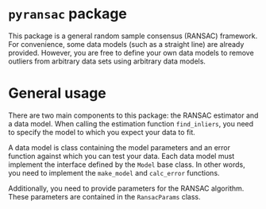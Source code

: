 # `pyransac` package
This package is a general random sample consensus (RANSAC) framework. For
convenience, some data models (such as a straight line) are already provided.
However, you are free to define your own data models to remove outliers from
arbitrary data sets using arbitrary data models.

# General usage
There are two main components to this package: the RANSAC estimator and a
data model. When calling the estimation function `find_inliers`, you need to
specify the model to which you expect your data to fit.

A data model is class containing the model parameters and an error function 
against which you can test your data. Each data model must implement the
interface defined by the `Model` base class. In other words, you need to
implement the `make_model` and `calc_error` functions.

Additionally, you need to provide parameters for the RANSAC algorithm. These 
parameters are contained in the `RansacParams` class.